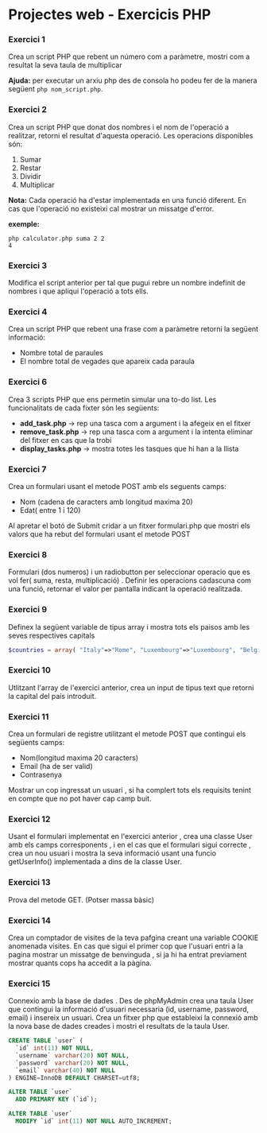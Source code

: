 # Projectes web - Exercicis PHP


### Exercici 1
Crea un script PHP que rebent un número com a paràmetre, mostri com a resultat la seva taula de multiplicar

**Ajuda:** per executar un arxiu php des de consola ho podeu fer de la manera següent `php nom_script.php`. 

### Exercici 2
Crea un script PHP que donat dos nombres i el nom de l'operació a realitzar, retorni el resultat d'aquesta operació. Les operacions disponibles són:

1. Sumar
2. Restar
3. Dividir
4. Multiplicar

**Nota:** Cada operació ha d'estar implementada en una funció diferent. En cas que l'operació no existeixi cal mostrar un missatge d'error.

**exemple:** 

```
php calculator.php suma 2 2
4

```
### Exercici 3 
Modifica el script anterior per tal que pugui rebre un nombre indefinit de nombres i que apliqui l'operació a tots ells.

### Exercici 4
Crea un script PHP que rebent una frase com a paràmetre retorni la següent informació:

* Nombre total de paraules
* El nombre total de vegades que apareix cada paraula 

### Exercici 6
Crea 3 scripts PHP que ens permetin simular una to-do list. Les funcionalitats de cada fixter són les següents:

* **add_task.php** -> rep una tasca com a argument i la afegeix en el fitxer
* **remove_task.php** -> rep una tasca com a argument i la intenta eliminar del fitxer en cas que la trobi
* **display_tasks.php** -> mostra totes les tasques que hi han a la llista

### Exercici 7
Crea un formulari usant el metode POST amb els seguents camps:
- Nom (cadena de caracters amb longitud maxima 20)
- Edat( entre 1 i 120)

Al apretar el botó de Submit cridar a un fitxer formulari.php que mostri els valors que ha rebut del formulari usant el metode POST

### Exercici 8
Formulari (dos numeros) i un radiobutton per seleccionar operacio que es vol fer( suma, resta, multiplicació) . Definir les operacions cadascuna com una funció, retornar el valor per pantalla indicant la operació realitzada.


### Exercici 9
Definex la següent variable de tipus array i mostra tots els paisos amb les seves respectives capitals

```php
$countries = array( "Italy"=>"Rome", "Luxembourg"=>"Luxembourg", "Belgium"=> "Brussels", "Denmark"=>"Copenhagen", "Finland"=>"Helsinki", "France" => "Paris", "Slovakia"=>"Bratislava", "Slovenia"=>"Ljubljana", "Germany" => "Berlin", "Greece" => "Athens", "Ireland"=>"Dublin", "Netherlands"=>"Amsterdam", "Portugal"=>"Lisbon", "Spain"=>"Madrid", "Sweden"=>"Stockholm", "United Kingdom"=>"London", "Cyprus"=>"Nicosia", "Lithuania"=>"Vilnius", "Czech Republic"=>"Prague", "Estonia"=>"Tallin", "Hungary"=>"Budapest", "Latvia"=>"Riga", "Malta"=>"Valetta", "Austria" => "Vienna", "Poland"=>"Warsaw") ;
```

### Exercici 10
Utlitzant l'array de l'exercici anterior, crea un input de tipus text que retorni la capital del país introduit.

### Exercici 11
Crea un formulari de registre utilitzant el metode POST que contingui els següents camps:
- Nom(longitud maxima 20 caracters)
- Email (ha de ser valid)
- Contrasenya

Mostrar un cop ingressat un usuari , si ha complert tots els requisits tenint en compte que no pot haver cap camp buit.

### Exercici 12
Usant el formulari implementat en l'exercici anterior , crea una classe User amb els camps corresponents , i en el cas que el formulari sigui correcte , crea un nou usuari i mostra la seva informació usant una funcio getUserInfo() implementada a dins de la classe User.

### Exercici 13
Prova del metode GET. (Potser massa bàsic)

### Exercici 14
Crea un comptador de visites de la teva pafgina creant una variable COOKIE anomenada visites. En cas que sigui el primer cop que l'usuari entri a la pagina mostrar un missatge de benvinguda , si ja hi ha entrat previament mostrar quants cops ha accedit a la pàgina.

### Exercici 15
Connexio amb la base de dades . Des de phpMyAdmin crea una taula User que contingui la informació d'usuari necessaria (id, username, password, email)  i insereix un usuari.
Crea un fitxer php que estableixi la connexió amb la nova base de dades creades i mostri el resultats de la taula User.

```sql
CREATE TABLE `user` (
  `id` int(11) NOT NULL,
  `username` varchar(20) NOT NULL,
  `password` varchar(20) NOT NULL,
  `email` varchar(40) NOT NULL
) ENGINE=InnoDB DEFAULT CHARSET=utf8;

ALTER TABLE `user`
  ADD PRIMARY KEY (`id`);

ALTER TABLE `user`
  MODIFY `id` int(11) NOT NULL AUTO_INCREMENT;

```